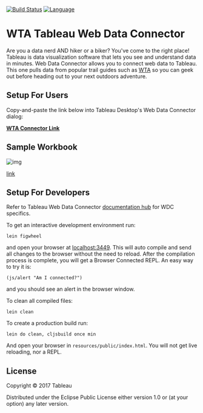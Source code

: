 [![Build Status](https://travis-ci.org/dtreskunov/wta-wdc.svg?branch=master)](https://travis-ci.org/dtreskunov/wta-wdc)
[![Language](https://img.shields.io/badge/language-clojure-brightgreen.svg)]()

# WTA Tableau Web Data Connector

Are you a data nerd AND hiker or a biker? You've come to the right place! Tableau is data visualization software that lets you see and understand data in minutes. Web Data Connector allows you to connect web data to Tableau. This one pulls data from popular trail guides such as [WTA](http://www.wta.org) so you can geek out before heading out to your next outdoors adventure.

## Setup For Users

Copy-and-paste the link below into Tableau Desktop's Web Data Connector dialog:

**[WTA Connector Link](https://dtreskunov.github.io/wta-wdc/)**

## Sample Workbook

![img](https://public.tableau.com/static/images/Hi/HikesinWashingtonwithEstablishedCampsites/Dashboard/1_rss.png)

[link](https://public.tableau.com/views/HikesinWashingtonwithEstablishedCampsites/Dashboard?:embed=y&:display_count=yes)

## Setup For Developers

Refer to Tableau Web Data Connector [documentation hub](http://tableau.github.io/webdataconnector/) for WDC specifics.

To get an interactive development environment run:

    lein figwheel

and open your browser at [localhost:3449](http://localhost:3449/).
This will auto compile and send all changes to the browser without the
need to reload. After the compilation process is complete, you will
get a Browser Connected REPL. An easy way to try it is:

    (js/alert "Am I connected?")

and you should see an alert in the browser window.

To clean all compiled files:

    lein clean

To create a production build run:

    lein do clean, cljsbuild once min

And open your browser in `resources/public/index.html`. You will not
get live reloading, nor a REPL. 

## License

Copyright © 2017 Tableau

Distributed under the Eclipse Public License either version 1.0 or (at your option) any later version.

